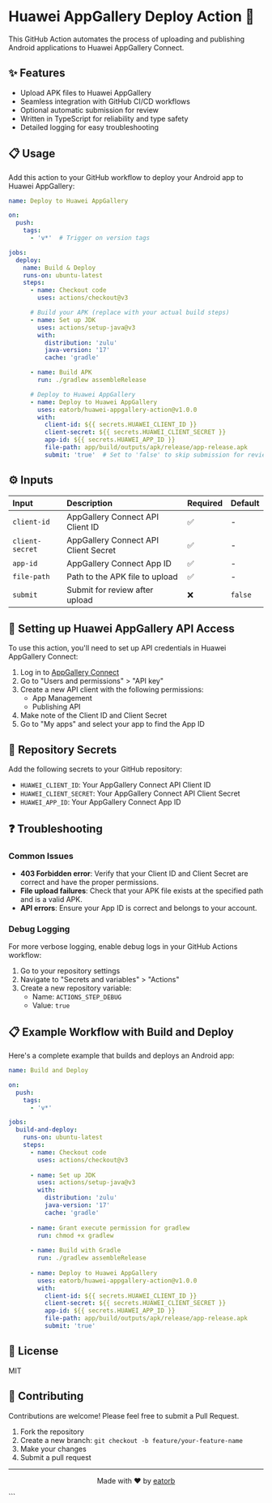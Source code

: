 # Huawei AppGallery Deploy Action 🚀

This GitHub Action automates the process of uploading and publishing Android applications to Huawei AppGallery Connect.

## ✨ Features

- Upload APK files to Huawei AppGallery
- Seamless integration with GitHub CI/CD workflows
- Optional automatic submission for review
- Written in TypeScript for reliability and type safety
-  Detailed logging for easy troubleshooting

## 📋 Usage

Add this action to your GitHub workflow to deploy your Android app to Huawei AppGallery:

```yaml
name: Deploy to Huawei AppGallery

on:
  push:
    tags:
      - 'v*'  # Trigger on version tags

jobs:
  deploy:
    name: Build & Deploy
    runs-on: ubuntu-latest
    steps:
      - name: Checkout code
        uses: actions/checkout@v3

      # Build your APK (replace with your actual build steps)
      - name: Set up JDK
        uses: actions/setup-java@v3
        with:
          distribution: 'zulu'
          java-version: '17'
          cache: 'gradle'

      - name: Build APK
        run: ./gradlew assembleRelease

      # Deploy to Huawei AppGallery
      - name: Deploy to Huawei AppGallery
        uses: eatorb/huawei-appgallery-action@v1.0.0
        with:
          client-id: ${{ secrets.HUAWEI_CLIENT_ID }}
          client-secret: ${{ secrets.HUAWEI_CLIENT_SECRET }}
          app-id: ${{ secrets.HUAWEI_APP_ID }}
          file-path: app/build/outputs/apk/release/app-release.apk
          submit: 'true'  # Set to 'false' to skip submission for review
```

## ⚙️ Inputs

| Input | Description | Required | Default |
|:------|:------------|:---------|:--------|
| `client-id` | AppGallery Connect API Client ID | ✅ | - |
| `client-secret` | AppGallery Connect API Client Secret | ✅ | - |
| `app-id` | AppGallery Connect App ID | ✅ | - |
| `file-path` | Path to the APK file to upload | ✅ | - |
| `submit` | Submit for review after upload | ❌ | `false` |

## 🔑 Setting up Huawei AppGallery API Access

To use this action, you'll need to set up API credentials in Huawei AppGallery Connect:

1. Log in to [AppGallery Connect](https://developer.huawei.com/consumer/en/console)
2. Go to "Users and permissions" > "API key"
3. Create a new API client with the following permissions:
    - App Management
    - Publishing API
4. Make note of the Client ID and Client Secret
5. Go to "My apps" and select your app to find the App ID

## 🔐 Repository Secrets

Add the following secrets to your GitHub repository:

- `HUAWEI_CLIENT_ID`: Your AppGallery Connect API Client ID
- `HUAWEI_CLIENT_SECRET`: Your AppGallery Connect API Client Secret
- `HUAWEI_APP_ID`: Your AppGallery Connect App ID


## ❓ Troubleshooting

### Common Issues

- **403 Forbidden error**: Verify that your Client ID and Client Secret are correct and have the proper permissions.
- **File upload failures**: Check that your APK file exists at the specified path and is a valid APK.
- **API errors**: Ensure your App ID is correct and belongs to your account.

### Debug Logging

For more verbose logging, enable debug logs in your GitHub Actions workflow:

1. Go to your repository settings
2. Navigate to "Secrets and variables" > "Actions"
3. Create a new repository variable:
    - Name: `ACTIONS_STEP_DEBUG`
    - Value: `true`

## 📋 Example Workflow with Build and Deploy

Here's a complete example that builds and deploys an Android app:

```yaml
name: Build and Deploy

on:
  push:
    tags:
      - 'v*'

jobs:
  build-and-deploy:
    runs-on: ubuntu-latest
    steps:
      - name: Checkout code
        uses: actions/checkout@v3
        
      - name: Set up JDK
        uses: actions/setup-java@v3
        with:
          distribution: 'zulu'
          java-version: '17'
          cache: 'gradle'
          
      - name: Grant execute permission for gradlew
        run: chmod +x gradlew
        
      - name: Build with Gradle
        run: ./gradlew assembleRelease
        
      - name: Deploy to Huawei AppGallery
        uses: eatorb/huawei-appgallery-action@v1.0.0
        with:
          client-id: ${{ secrets.HUAWEI_CLIENT_ID }}
          client-secret: ${{ secrets.HUAWEI_CLIENT_SECRET }}
          app-id: ${{ secrets.HUAWEI_APP_ID }}
          file-path: app/build/outputs/apk/release/app-release.apk
          submit: 'true'
```

## 📜 License

MIT

## 🤝 Contributing

Contributions are welcome! Please feel free to submit a Pull Request.

1. Fork the repository
2. Create a new branch: `git checkout -b feature/your-feature-name`
3. Make your changes
4. Submit a pull request

---
<p align="center">
  Made with ❤️ by <a href="https://github.com/eatorb">eatorb</a>
</p>
```